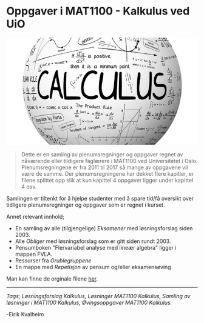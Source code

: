 # Oppgaver i MAT1100 - Kalkulus ved UiO
![](calculus2.jpg)
>Dette er en samling av plenumsregninger og oppgaver regnet av nåværende eller tildigere faglærere i MAT1100 ved Universitetet i Oslo. Plenumsregningene er fra 2011 til 2017 så mange av oppgavene vil være de samme. Der plenumsregningene har dekket flere kapitler, er filene splittet opp slik at kun kapittel 4 oppgaver ligger under kapittel 4 osv.

 Samlingen er tiltenkt for å hjelpe studenter med å spare tid/få oversikt over tidligere plenumsregninger og oppgaver som er regnet i kurset.

 Annet relevant innhold;
 - En samling av alle (tilgjengelige) _Eksamener_ med løsningsforslag siden 2003.
 - Alle _Obliger_ med løsningsforslag som er gitt siden rundt 2003.
 - Pensumboken "Flervariabel analyse med lineær algebra" ligger i mappen FVLA.
 - Ressurser fra _Grublegruppene_
 - En mappe med _Repetisjon_ av pensum og/eller eksamensøving

Man kan finne de orginale filene [her](http://www.uio.no/studier/emner/matnat/math/MAT1100/).
 ___

 *Tags; Løsningsforslag Kalkulus, Løsninger MAT1100 Kalkulus, Samling av løsninger i MAT1100 Kalkulus, Øvingsoppgaver MAT1100 Kalkulus.*

 -Eirik Kvalheim
